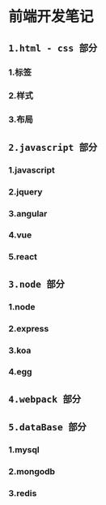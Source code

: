 # 前端开发笔记

## `1.html - css 部分`

### 1.标签

### 2.样式

### 3.布局

## `2.javascript 部分`

### 1.javascript

### 2.jquery

### 3.angular

### 4.vue

### 5.react

## `3.node 部分`

### 1.node

### 2.express

### 3.koa

### 4.egg

## `4.webpack 部分`

## `5.dataBase 部分`

### 1.mysql

### 2.mongodb

### 3.redis
